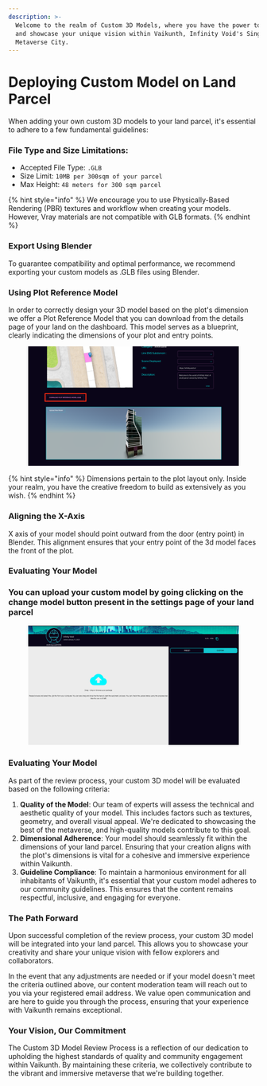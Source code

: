 ```yaml
---
description: >-
  Welcome to the realm of Custom 3D Models, where you have the power to craft
  and showcase your unique vision within Vaikunth, Infinity Void's Singular
  Metaverse City.
---
```


# Deploying Custom Model on Land Parcel

When adding your own custom 3D models to your land parcel, it's essential to adhere to a few fundamental guidelines:

### **File Type and Size Limitations**:

* Accepted File Type: `.GLB`
* Size Limit: `10MB per 300sqm of your parcel`
* Max Height: `48 meters for 300 sqm parcel`

{% hint style="info" %}
We encourage you to use Physically-Based Rendering (PBR) textures and workflow when creating your models. However, Vray materials are not compatible with GLB formats.
{% endhint %}

### **Export Using Blender**

To guarantee compatibility and optimal performance, we recommend exporting your custom models as .GLB files using Blender.&#x20;

### **Using Plot Reference Model**

In order to correctly design your 3D model based on the plot's dimension we offer a Plot Reference Model that you can download from the details page of your land on the dashboard. This model serves as a blueprint, clearly indicating the dimensions of your plot and entry points.

<figure><img src="../../../.gitbook/assets/Screenshot 2023-09-01 at 7.44.16 PM copy 2.png" alt=""><figcaption></figcaption></figure>

{% hint style="info" %}
Dimensions pertain to the plot layout only. Inside your realm, you have the creative freedom to build as extensively as you wish.
{% endhint %}

### **Aligning the X-Axis**

X axis of your model should point outward from the door (entry point) in Blender. This alignment ensures that your entry point of the 3d model faces the front of the plot.

### **Evaluating Your Model**

### You can upload your custom model by going clicking on the change model button present in the settings page of your land parcel

<figure><img src="../../../.gitbook/assets/Screenshot 2023-09-01 at 7.47.19 PM.png" alt=""><figcaption></figcaption></figure>

### **Evaluating Your Model**

As part of the review process, your custom 3D model will be evaluated based on the following criteria:

1. **Quality of the Model**: Our team of experts will assess the technical and aesthetic quality of your model. This includes factors such as textures, geometry, and overall visual appeal. We're dedicated to showcasing the best of the metaverse, and high-quality models contribute to this goal.
2. **Dimensional Adherence**: Your model should seamlessly fit within the dimensions of your land parcel. Ensuring that your creation aligns with the plot's dimensions is vital for a cohesive and immersive experience within Vaikunth.
3. **Guideline Compliance**: To maintain a harmonious environment for all inhabitants of Vaikunth, it's essential that your custom model adheres to our community guidelines. This ensures that the content remains respectful, inclusive, and engaging for everyone.

### **The Path Forward**

Upon successful completion of the review process, your custom 3D model will be integrated into your land parcel. This allows you to showcase your creativity and share your unique vision with fellow explorers and collaborators.

In the event that any adjustments are needed or if your model doesn't meet the criteria outlined above, our content moderation team will reach out to you via your registered email address. We value open communication and are here to guide you through the process, ensuring that your experience with Vaikunth remains exceptional.

### **Your Vision, Our Commitment**

The Custom 3D Model Review Process is a reflection of our dedication to upholding the highest standards of quality and community engagement within Vaikunth. By maintaining these criteria, we collectively contribute to the vibrant and immersive metaverse that we're building together.
